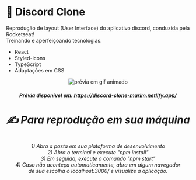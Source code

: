 # <span>&#129311;</span> Discord Clone
Reprodução de layout (User Interface) do aplicativo discord, conduzida pela Rocketseat!</br>
Treinando e aperfeiçoando tecnologias.

<ul>
<li>React</li>
<li>Styled-icons</li>
<li>TypeScript</li>
<li>Adaptações em CSS</li>
</ul>

<div align="center">
<img src="https://s7.gifyu.com/images/ezgif.com-video-to-gif6bcdcde3e6cd6750.gif" alt="prévia em gif animado" border="0" />
<h5><i>Prévia disponível em: <a href="https://discord-clone-marim.netlify.app/">https://discord-clone-marim.netlify.app/</a> <i></h5>
</div>

<div align="center">
  
# <span>&#9997;</span> Para reprodução em sua máquina
</br>
1) Abra a pasta em sua plataforma de desenvolvimento </br>
2) Abra o terminal e execute "npm install"</br>
3) Em seguida, execute o comando "npm start"</br>
4) Caso não aconteça automaticamente, abra em algum navegador </br> de sua escolha o localhost:3000/ e visualize a aplicação.
</div>
